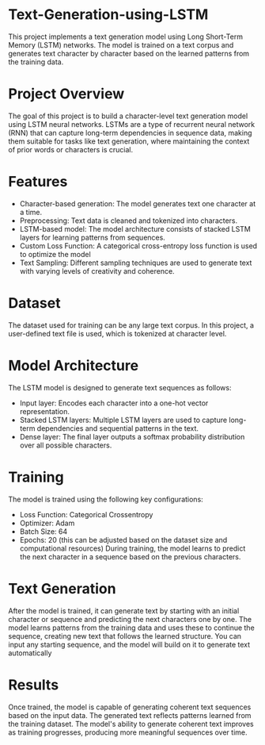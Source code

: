# Text-Generation-using-LSTM

This project implements a text generation model using Long Short-Term Memory (LSTM) networks. The model is trained on a text corpus and generates text character by character based on the learned patterns from the training data.

# Project Overview
The goal of this project is to build a character-level text generation model using LSTM neural networks. LSTMs are a type of recurrent neural network (RNN) that can capture long-term dependencies in sequence data, making them suitable for tasks like text generation, where maintaining the context of prior words or characters is crucial.

 # Features
 - Character-based generation: The model generates text one character at a time.
 - Preprocessing: Text data is cleaned and tokenized into characters.
 - LSTM-based model: The model architecture consists of stacked LSTM layers for learning patterns from sequences.
 - Custom Loss Function: A categorical cross-entropy loss function is used to optimize the model
 - Text Sampling: Different sampling techniques are used to generate text with varying levels of creativity and coherence.

# Dataset
The dataset used for training can be any large text corpus. In this project, a user-defined text file is used, which is tokenized at character level.

# Model Architecture
The LSTM model is designed to generate text sequences as follows:

- Input layer: Encodes each character into a one-hot vector representation.
- Stacked LSTM layers: Multiple LSTM layers are used to capture long-term dependencies and sequential patterns in the text.
- Dense layer: The final layer outputs a softmax probability distribution over all possible characters.

# Training
The model is trained using the following key configurations:

- Loss Function: Categorical Crossentropy
- Optimizer: Adam
- Batch Size: 64
- Epochs: 20 (this can be adjusted based on the dataset size and computational resources)
During training, the model learns to predict the next character in a sequence based on the previous characters.

# Text Generation

After the model is trained, it can generate text by starting with an initial character or sequence and predicting the next characters one by one. The model learns patterns from the training data and uses these to continue the sequence, creating new text that follows the learned structure. You can input any starting sequence, and the model will build on it to generate text automatically

# Results

Once trained, the model is capable of generating coherent text sequences based on the input data. The generated text reflects patterns learned from the training dataset. The model's ability to generate coherent text improves as training progresses, producing more meaningful sequences over time.




